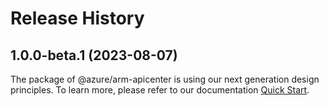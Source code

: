 # Release History
    
## 1.0.0-beta.1 (2023-08-07)

The package of @azure/arm-apicenter is using our next generation design principles. To learn more, please refer to our documentation [Quick Start](https://aka.ms/js-track2-quickstart).
